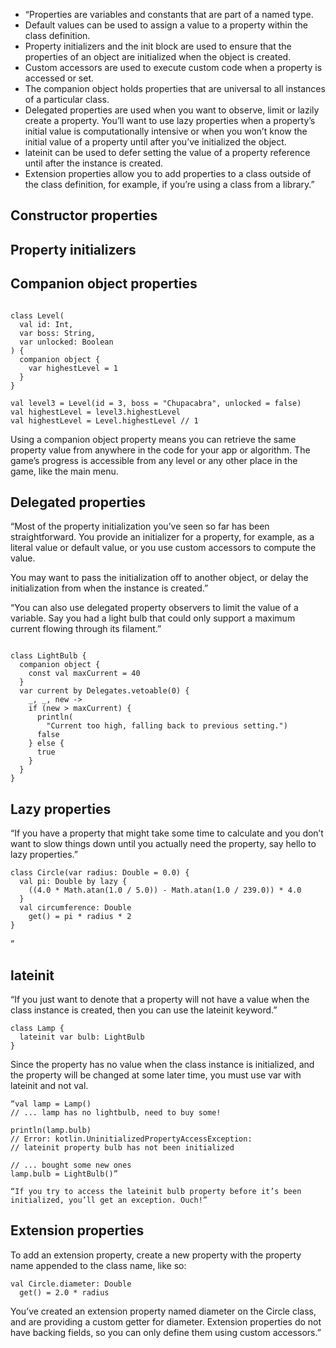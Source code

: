
- “Properties are variables and constants that are part of a named type.
- Default values can be used to assign a value to a property within the class definition.
- Property initializers and the init block are used to ensure that the properties of an object are initialized when the object is created.
- Custom accessors are used to execute custom code when a property is accessed or set.
- The companion object holds properties that are universal to all instances of a particular class.
- Delegated properties are used when you want to observe, limit or lazily create a property. You’ll want to use lazy properties when a property’s initial value is computationally intensive or when you won’t know the initial value of a property until after you’ve initialized the object.
- lateinit can be used to defer setting the value of a property reference until after the instance is created.
- Extension properties allow you to add properties to a class outside of the class definition, for example, if you’re using a class from a library.”

## Constructor properties
## Property initializers

## Companion object properties
```

class Level(
  val id: Int,
  var boss: String,
  var unlocked: Boolean
) {
  companion object {
    var highestLevel = 1
  }
}

val level3 = Level(id = 3, boss = "Chupacabra", unlocked = false)
val highestLevel = level3.highestLevel
val highestLevel = Level.highestLevel // 1
```

Using a companion object property means you can retrieve the same property value from anywhere in the code for your app or algorithm. The game’s progress is accessible from any level or any other place in the game, like the main menu.


## Delegated properties

“Most of the property initialization you’ve seen so far has been straightforward. You provide an initializer for a property, for example, as a literal value or default value, or you use custom accessors to compute the value.

You may want to pass the initialization off to another object, or delay the initialization from when the instance is created.”

“You can also use delegated property observers to limit the value of a variable. Say you had a light bulb that could only support a maximum current flowing through its filament.”

```

class LightBulb {
  companion object {
    const val maxCurrent = 40
  }
  var current by Delegates.vetoable(0) {
    _, _, new ->
    if (new > maxCurrent) {
      println(
        "Current too high, falling back to previous setting.")
      false
    } else {
      true
    }
  }
}
```


## Lazy properties
“If you have a property that might take some time to calculate and you don’t want to slow things down until you actually need the property, say hello to lazy properties.”

```
class Circle(var radius: Double = 0.0) {
  val pi: Double by lazy {
    ((4.0 * Math.atan(1.0 / 5.0)) - Math.atan(1.0 / 239.0)) * 4.0
  }
  val circumference: Double
    get() = pi * radius * 2
}
```
”


## lateinit

“If you just want to denote that a property will not have a value when the class instance is created, then you can use the lateinit keyword.”

```
class Lamp {
  lateinit var bulb: LightBulb
}
```

Since the property has no value when the class instance is initialized, and the property will be changed at some later time, you must use var with lateinit and not val.


```
“val lamp = Lamp()
// ... lamp has no lightbulb, need to buy some!

println(lamp.bulb)
// Error: kotlin.UninitializedPropertyAccessException:
// lateinit property bulb has not been initialized

// ... bought some new ones
lamp.bulb = LightBulb()”

“If you try to access the lateinit bulb property before it’s been initialized, you’ll get an exception. Ouch!”

```

## Extension properties

To add an extension property, create a new property with the property name appended to the class name, like so:

```
val Circle.diameter: Double
  get() = 2.0 * radius
```

You’ve created an extension property named diameter on the Circle class, and are providing a custom getter for diameter. Extension properties do not have backing fields, so you can only define them using custom accessors.”
